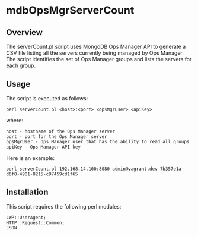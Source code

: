 # mdbOpsMgrServerCount

## Overview
The serverCount.pl script uses MongoDB Ops Manager API to generate a CSV file listing all the servers currently being managed by Ops Manager. The script identifies the set of Ops Manager groups and lists the servers for each group.

## Usage

The script is executed as follows:

    perl serverCount.pl <host>:<port> <opsMgrUser> <apiKey>
    
where:

    host - hostname of the Ops Manager server
    port - port for the Ops Manager server
    opsMgrUser - Ops Manager user that has the ability to read all groups
    apiKey - Ops Manager API key
    
Here is an example:
    
    perl serverCount.pl 192.168.14.100:8080 admin@vagrant.dev 7b357e1a-d6f8-4901-8215-c97459cd1f65

## Installation

This script requires the following perl modules:

    LWP::UserAgent;
    HTTP::Request::Common;
    JSON
